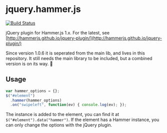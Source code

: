 jquery.hammer.js
================

[![Build Status](https://travis-ci.org/EightMedia/jquery.hammer.js.png)](https://travis-ci.org/EightMedia/jquery.hammer.js/)


jQuery plugin for Hammer.js 1.x. For the latest, see [http://hammerjs.github.io/jquery-plugin/](http://hammerjs.github.io/jquery-plugin/)

Since version 1.0.6 it is seperated from the main lib, and lives in this repository. 
It still needs the main library to be included, but a combined version is on its way. :beer:


## Usage

````js
var hammer_options = {};
$("#element")
  .hammer(hammer_options)
  .on("swipeleft", function(ev) { console.log(ev); });
````

The instance is added to the element, you can find it at `$("#element").data("hammer")`. If the element has a Hammer instance, you can only change the options with the jQuery plugin. 
